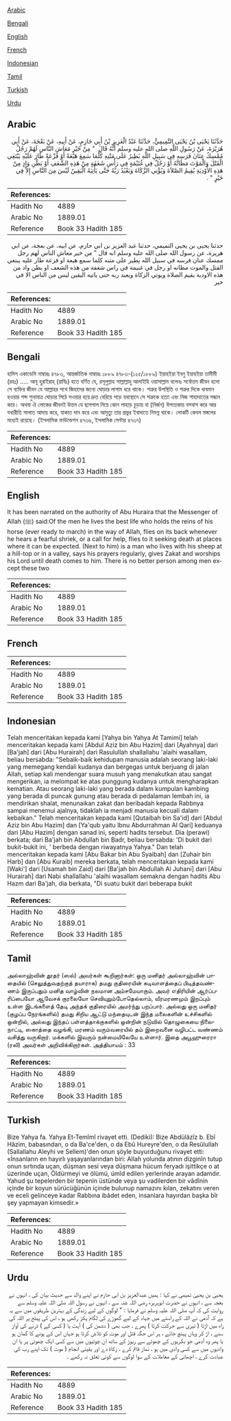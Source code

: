 [Arabic](#arabic)

[Bengali](#bengali)

[English](#english)

[French](#french)

[Indonesian](#indonesian)

[Tamil](#tamil)

[Turkish](#turkish)

[Urdu](#urdu)

## Arabic


<div dir="rtl" lang="ar" style={{fontSize:'larger',backgroundColor:'#f8f9fa',padding:20}}>
حَدَّثَنَا يَحْيَى بْنُ يَحْيَى التَّمِيمِيُّ، حَدَّثَنَا عَبْدُ الْعَزِيزِ بْنُ أَبِي حَازِمٍ، عَنْ أَبِيهِ، عَنْ بَعْجَةَ، عَنْ أَبِي هُرَيْرَةَ، عَنْ رَسُولِ اللَّهِ صلى الله عليه وسلم أَنَّهُ قَالَ ‏ "‏ مِنْ خَيْرِ مَعَاشِ النَّاسِ لَهُمْ رَجُلٌ مُمْسِكٌ عِنَانَ فَرَسِهِ فِي سَبِيلِ اللَّهِ يَطِيرُ عَلَى مَتْنِهِ كُلَّمَا سَمِعَ هَيْعَةً أَوْ فَزْعَةً طَارَ عَلَيْهِ يَبْتَغِي الْقَتْلَ وَالْمَوْتَ مَظَانَّهُ أَوْ رَجُلٌ فِي غُنَيْمَةٍ فِي رَأْسِ شَعَفَةٍ مِنْ هَذِهِ الشَّعَفِ أَوْ بَطْنِ وَادٍ مِنْ هَذِهِ الأَوْدِيَةِ يُقِيمُ الصَّلاَةَ وَيُؤْتِي الزَّكَاةَ وَيَعْبُدُ رَبَّهُ حَتَّى يَأْتِيَهُ الْيَقِينُ لَيْسَ مِنَ النَّاسِ إِلاَّ فِي خَيْرٍ ‏"‏ ‏.‏
</div>
<div style={{backgroundColor:'#f8f9fa',padding:20, marginBottom: 10}}><table> <thead> <tr> <th>References:</th> <th></th> </tr> </thead> <tbody><tr><td>Hadith No</td><td>4889</td></tr><tr><td>Arabic No</td><td>1889.01</td></tr><tr><td>Reference</td><td>Book 33 Hadith 185</td></tr></tbody></table></div>


<div dir="rtl" lang="ar" style={{fontSize:'larger',backgroundColor:'#f8f9fa',padding:20}}>
حدثنا يحيى بن يحيى التميمي، حدثنا عبد العزيز بن ابي حازم، عن ابيه، عن بعجة، عن ابي هريرة، عن رسول الله صلى الله عليه وسلم انه قال " من خير معاش الناس لهم رجل ممسك عنان فرسه في سبيل الله يطير على متنه كلما سمع هيعة او فزعة طار عليه يبتغي القتل والموت مظانه او رجل في غنيمة في راس شعفة من هذه الشعف او بطن واد من هذه الاودية يقيم الصلاة ويوتي الزكاة ويعبد ربه حتى ياتيه اليقين ليس من الناس الا في خير
</div>
<div style={{backgroundColor:'#f8f9fa',padding:20, marginBottom: 10}}><table> <thead> <tr> <th>References:</th> <th></th> </tr> </thead> <tbody><tr><td>Hadith No</td><td>4889</td></tr><tr><td>Arabic No</td><td>1889.01</td></tr><tr><td>Reference</td><td>Book 33 Hadith 185</td></tr></tbody></table></div>

## Bengali


<div dir="ltr" lang="bn" style={{fontSize:'larger',backgroundColor:'#f8f9fa',padding:20}}>
হাদিস একাডেমি নাম্বারঃ ৪৭৮৩, আন্তর্জাতিক নাম্বারঃ ১৮৮৯ ৪৭৮৩-(১২৫/১৮৮৯) ইয়াহইয়া ইবনু ইয়াহইয়া তামীমী (রহঃ) ..... আবূ হুরাইরাহ্ (রাযিঃ) হতে বর্ণিত যে, রসূলুল্লাহ সাল্লাল্লাহু আলাইহি ওয়াসাল্লাম বলেনঃ সর্বোত্তম জীবন হলো সে ব্যক্তির জীবন যে আল্লাহর পথে জিহাদের জন্যে ঘোড়ার লাগাম ধরে থাকে। শত্রুর উপস্থিতি ও শত্রুর দিকে ধাবমান হওয়ার শব্দ শুনামাত্র ঘোড়ার পিঠে সওয়ার হয়ে দ্রুত বেরিয়ে পড়ে যথাস্থানে সে শত্রুকে হত্যা এবং নিজ শাহাদাতের সন্ধান করে। অথবা ঐ লোকের জীবনই উত্তম যে ছাগপাল নিয়ে কোন পাহাড় চূড়ায় বা (নির্জন) উপত্যকায় বসবাস করে আর যথারীতি সালাত আদায় করে, যাকাত দান করে এবং আমৃত্যু তার প্রভুর ইবাদাতে নিমগ্ন থাকে। লোকটি কেবল মঙ্গলের মধ্যেই রয়েছে। (ইসলামিক ফাউন্ডেশন ৪৭৩৬, ইসলামিক সেন্টার ৪৭৩৭)
</div>
<div style={{backgroundColor:'#f8f9fa',padding:20, marginBottom: 10}}><table> <thead> <tr> <th>References:</th> <th></th> </tr> </thead> <tbody><tr><td>Hadith No</td><td>4889</td></tr><tr><td>Arabic No</td><td>1889.01</td></tr><tr><td>Reference</td><td>Book 33 Hadith 185</td></tr></tbody></table></div>

## English


<div dir="ltr" lang="en" style={{fontSize:'larger',backgroundColor:'#f8f9fa',padding:20}}>
It has been narrated on the authority of Abu Huraira that the Messenger of Allah (ﷺ) said:Of the men he lives the best life who holds the reins of his horse (ever ready to march) in the way of Allah, flies on its back whenever he hears a fearful shriek, or a call for help, flies to it seeking death at places where it can be expected. (Next to him) is a man who lives with his sheep at a hill-top or in a valley, says his prayers regularly, gives Zakat and worships his Lord until death comes to him. There is no better person among men except these two
</div>
<div style={{backgroundColor:'#f8f9fa',padding:20, marginBottom: 10}}><table> <thead> <tr> <th>References:</th> <th></th> </tr> </thead> <tbody><tr><td>Hadith No</td><td>4889</td></tr><tr><td>Arabic No</td><td>1889.01</td></tr><tr><td>Reference</td><td>Book 33 Hadith 185</td></tr></tbody></table></div>

## French


<div dir="ltr" lang="fr" style={{fontSize:'larger',backgroundColor:'#f8f9fa',padding:20}}>

</div>
<div style={{backgroundColor:'#f8f9fa',padding:20, marginBottom: 10}}><table> <thead> <tr> <th>References:</th> <th></th> </tr> </thead> <tbody><tr><td>Hadith No</td><td>4889</td></tr><tr><td>Arabic No</td><td>1889.01</td></tr><tr><td>Reference</td><td>Book 33 Hadith 185</td></tr></tbody></table></div>

## Indonesian


<div dir="ltr" lang="id" style={{fontSize:'larger',backgroundColor:'#f8f9fa',padding:20}}>
Telah menceritakan kepada kami [Yahya bin Yahya At Tamimi] telah menceritakan kepada kami [Abdul Aziz bin Abu Hazim] dari [Ayahnya] dari [Ba'jah] dari [Abu Hurairah] dari Rasulullah shallallahu 'alaihi wasallam, beliau bersabda: "Sebaik-baik kehidupan manusia adalah seorang laki-laki yang memegang kendali kudanya dan bergegas untuk berjuang di jalan Allah, setiap kali mendengar suara musuh yang menakutkan atau sangat mengerikan, ia melompat ke atas punggung kudanya untuk mengharapkan kematian. Atau seorang laki-laki yang berada dalam kumpulan kambing yang berada di puncak gunung atau berada di pedalaman lembah ini, ia mendirikan shalat, menunaikan zakat dan beribadah kepada Rabbnya sampai menemui ajalnya, tidaklah ia menjadi manusia kecuali dalam kebaikan." Telah menceritakan kepada kami [Qutaibah bin Sa'id] dari [Abdul Aziz bin Abu Hazim] dan [Ya'qub yaitu Ibnu Abdurrahman Al Qari] keduanya dari [Abu Hazim] dengan sanad ini, seperti hadits tersebut. Dia (perawi) berkata; dari Ba'jah bin Abdullah bin Badr, beliau bersabda: 'Di bukit dari bukit-bukit ini, ' berbeda dengan riwayatnya Yahya." Dan telah menceritakan kepada kami [Abu Bakar bin Abu Syaibah] dan [Zuhair bin Harb] dan [Abu Kuraib] mereka berkata, telah menceritakan kepada kami [Waki'] dari [Usamah bin Zaid] dari [Ba'jah bin Abdullah Al Juhani] dari [Abu Hurairah] dari Nabi shallallahu 'alaihi wasallam semakna dengan hadits Abu Hazm dari Ba'jah, dia berkata, "Di suatu bukit dari beberapa bukit
</div>
<div style={{backgroundColor:'#f8f9fa',padding:20, marginBottom: 10}}><table> <thead> <tr> <th>References:</th> <th></th> </tr> </thead> <tbody><tr><td>Hadith No</td><td>4889</td></tr><tr><td>Arabic No</td><td>1889.01</td></tr><tr><td>Reference</td><td>Book 33 Hadith 185</td></tr></tbody></table></div>

## Tamil


<div dir="ltr" lang="ta" style={{fontSize:'larger',backgroundColor:'#f8f9fa',padding:20}}>
அல்லாஹ்வின் தூதர் (ஸல்) அவர்கள் கூறினார்கள்: ஒரு மனிதர் அல்லாஹ்வின் பாதையில் (செலுத்துவதற்குத் தயாராக) தமது குதிரையின் கடிவாளத்தைப் பிடித்தவண்ணம் இருப்பதும் மனித வாழ்வின் நலமான அம்சமேயாகும். அவர் எதிரியின் ஆர்ப்பரிப்பையோ ஆவேசக் குரலையோ செவியுறும்போதெல்லாம், வீரமரணமும் இறப்பும் உள்ள இடங்களைத் தேடி அந்தக் குதிரையில் அமர்ந்து பறப்பார். அல்லது ஒரு மனிதர் (குழப்ப நேரங்களில்) தமது சிறிய ஆட்டு மந்தையுடன் இந்த மலைகளின் உச்சிகளில் ஒன்றில், அல்லது இந்தப் பள்ளத்தாக்குகளில் ஒன்றின் நடுவில் தொழுகையை நிலைநாட்டி, ஸகாத்தை வழங்கி, மரணம் வரும்வரையில் தம் இறைவனை வழிபட்ட வண்ணம் வசித்து வருகிறார். மக்களில் இவரும் நன்மையிலேயே உள்ளார். இதை அபூஹுரைரா (ரலி) அவர்கள் அறிவிக்கிறார்கள். அத்தியாயம் : 33
</div>
<div style={{backgroundColor:'#f8f9fa',padding:20, marginBottom: 10}}><table> <thead> <tr> <th>References:</th> <th></th> </tr> </thead> <tbody><tr><td>Hadith No</td><td>4889</td></tr><tr><td>Arabic No</td><td>1889.01</td></tr><tr><td>Reference</td><td>Book 33 Hadith 185</td></tr></tbody></table></div>

## Turkish


<div dir="ltr" lang="tr" style={{fontSize:'larger',backgroundColor:'#f8f9fa',padding:20}}>
Bize Yahya fa. Yahya Et-Temîmî rivayet etti. (Dediki): Bize Abdülâzîz b. Ebî Hâzim, babasından, o da Ba'ce'den, o da Ebû Hureyre'den, o da Resûlullah (Sallallahu Aleyhi ve Sellem)'den onun şöyle buyurduğunu rivayet etti: «İnsanların en hayırlı yaşayanlarından biri: Allah yolunda atının dizginîn tutup onun sırtında uçan, düşman sesi veya düşmana hücum feryadı işittikçe o at üzerinde uçan, Öldürmeyi ve ölümü, ümîd edilen yerlerinde arayan adamdır. Yahud şu tepelerden bir tepenin üstünde veya şu vadilerden bir vâdînin içinde bir koyun sürücüğünün içinde bulunup namazını kılan, zekatını veren ve eceli gelinceye kadar Rabbına ibâdet eden, insanlara hayırdan başka bîr şey yapmayan kimsedir.»
</div>
<div style={{backgroundColor:'#f8f9fa',padding:20, marginBottom: 10}}><table> <thead> <tr> <th>References:</th> <th></th> </tr> </thead> <tbody><tr><td>Hadith No</td><td>4889</td></tr><tr><td>Arabic No</td><td>1889.01</td></tr><tr><td>Reference</td><td>Book 33 Hadith 185</td></tr></tbody></table></div>

## Urdu


<div dir="rtl" lang="ur" style={{fontSize:'larger',backgroundColor:'#f8f9fa',padding:20}}>
یحییٰ بن یحییٰ تمیمی نے کہا : ہمیں عبدالعزیز بن ابی حازم نے اپنے والد سے حدیث بیان کی ، انہوں نے بعجہ سے ، انہوں نے حضرت ابوہریرہ رضی اللہ عنہ سے ، انہوں نے رسول اللہ صلی اللہ علیہ وسلم سے روایت کی کہ آپ صلی اللہ علیہ وسلم نے فرمایا : " لوگوں کے لیے زندگی کے بہترین طریقوں میں سے یہ ہے کہ آدمی نے اللہ کے راستے میں جہاد کے لیے گھوڑے کی لگام پکڑ رکھی ہو ، اس کی پیٹح پر اللہ کی راہ میں اڑتا ( تیزی سے حرکت کرتا ) پھرے ، جب بھی ( دشمن کی ) آہٹ یا ( کسی کے ) ڈرنے کی آواز سنے ، اڑ کر وہاں پہنچ جائے ، ہر اس جگہ قتل اور موت کو تلاش کرتا ہو جہاں اس کے ہونے کا گمان ہو یا پھر وہ آدمی جو بکریوں کے چھوٹے سے ریوڑ کے ساتھ ان چوٹیوں میں سے کسی ایک چھوٹی پر یا ان وادیوں میں سے کسی وادی میں ہو ، نماز قائم کرے ، زکاۃ دے اور یقینی انجام ( موت ) تک اپنے رب کی عبادت کرے ، اچھائی کے معاملات کے سوا لوگوں سے کوئی تعلق نہ رکھے ۔
</div>
<div style={{backgroundColor:'#f8f9fa',padding:20, marginBottom: 10}}><table> <thead> <tr> <th>References:</th> <th></th> </tr> </thead> <tbody><tr><td>Hadith No</td><td>4889</td></tr><tr><td>Arabic No</td><td>1889.01</td></tr><tr><td>Reference</td><td>Book 33 Hadith 185</td></tr></tbody></table></div>